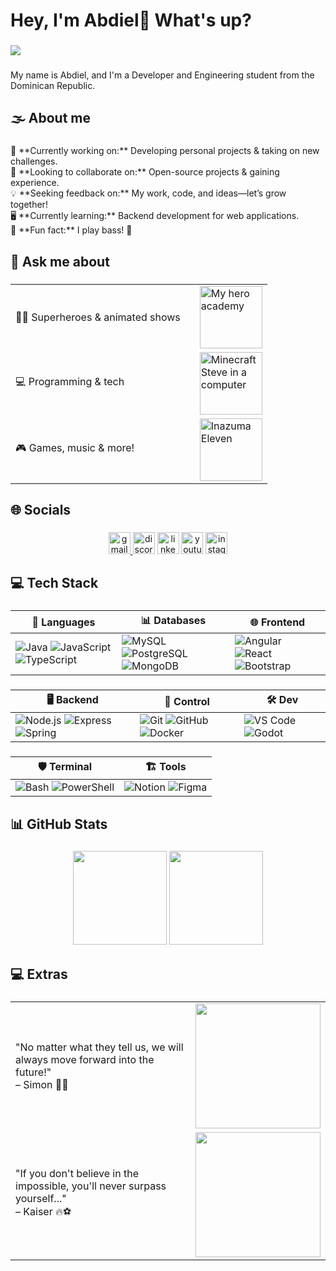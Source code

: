 <h1 align="left">Hey, I'm Abdiel👋 What's up?</h1>

###
<div align="left">
  <img src="https://visitor-badge.laobi.icu/badge?page_id=AbdielFco.AbdielFco&left_text=Views"  />
</div>

###

<p align="left">My name is Abdiel, and I'm a Developer and Engineering student from the Dominican Republic.</p>

###

<h2 align="left">🌫 About me</h2>

###

<p align="left">
🚀 **Currently working on:** Developing personal projects & taking on new challenges.<br>
🤝 **Looking to collaborate on:** Open-source projects & gaining experience.<br>
💡 **Seeking feedback on:** My work, code, and ideas—let’s grow together!<br>
🖥️ **Currently learning:** Backend development for web applications.<br>
🎸 **Fun fact:** I play bass! 🎵
</p>

###

<h2 align="left">💬 Ask me about</h2>

###

<div align="center">

  |           |           |
  |-----------|-----------|
  | 🧜‍♂️ Superheroes & animated shows    |  <img src="https://preview.redd.it/frq99bxwvfu41.jpg?width=1080&crop=smart&auto=webp&s=d9e196a58ed6c1369f30f7ddc29bc7856ce360d2" height="100" alt="My hero academy" style="margin-left: 15px;"/>   |
  | 💻 Programming & tech    |  <img src="https://i.redd.it/2mei2h1vv1n51.jpg" height="100" alt="Minecraft Steve in a computer" style="margin-left: 15px;"/>   |
  | 🎮 Games, music & more!    |  <img src="https://cdn.hobbyconsolas.com/sites/navi.axelspringer.es/public/media/image/2012/03/155569-nintendo-busca-espiritu-inazuma.png" height="100" alt="Inazuma Eleven" style="margin-left: 15px;"/>   |

</div>

###

<h2 align="left">🌐 Socials</h2>

###

<div align="center">
  <a href="mailto:juanabdiel56@gmail.com" target="_blank">
    <img src="https://img.shields.io/static/v1?message=Gmail&logo=gmail&label=&color=D14836&logoColor=white&labelColor=&style=for-the-badge" height="35" alt="gmail logo"  />
  </a>
  <img src="https://img.shields.io/static/v1?message=Discord&logo=discord&label=&color=7289DA&logoColor=white&labelColor=&style=for-the-badge" height="35" alt="discord logo"  />
  <img src="https://img.shields.io/static/v1?message=LinkedIn&logo=linkedin&label=&color=0077B5&logoColor=white&labelColor=&style=for-the-badge" height="35" alt="linkedin logo"  />
  <img src="https://img.shields.io/static/v1?message=YouTube&logo=youtube&label=&color=FF0000&logoColor=white&labelColor=&style=for-the-badge" height="35" alt="youtube logo"  />
  <img src="https://img.shields.io/static/v1?message=Instagram&logo=instagram&label=&color=E4405F&logoColor=white&labelColor=&style=for-the-badge" height="35" alt="instagram logo"  />
</div>

###

<h2 align="left">💻 Tech Stack</h2>

###

<div align="center">

| 🔧 Languages | 📊 Databases | 🌐 Frontend |
|-----------|-----------|----------|
| ![Java](https://skillicons.dev/icons?i=java) ![JavaScript](https://skillicons.dev/icons?i=js) ![TypeScript](https://skillicons.dev/icons?i=ts) | ![MySQL](https://skillicons.dev/icons?i=mysql) ![PostgreSQL](https://skillicons.dev/icons?i=postgres) ![MongoDB](https://skillicons.dev/icons?i=mongodb) | ![Angular](https://skillicons.dev/icons?i=angular) ![React](https://skillicons.dev/icons?i=react) ![Bootstrap](https://skillicons.dev/icons?i=bootstrap) |

###  

| 🖥️ Backend | 📝 Control | 🛠 Dev |
|---------|---------|-----------|
| ![Node.js](https://skillicons.dev/icons?i=nodejs) ![Express](https://skillicons.dev/icons?i=express) ![Spring](https://skillicons.dev/icons?i=spring) | ![Git](https://skillicons.dev/icons?i=git) ![GitHub](https://skillicons.dev/icons?i=github) ![Docker](https://skillicons.dev/icons?i=docker) | ![VS Code](https://skillicons.dev/icons?i=vscode) ![Godot](https://skillicons.dev/icons?i=godot) |

###

| 🛡️ Terminal | 🏗️ Tools |
|----------|-------------|
| ![Bash](https://skillicons.dev/icons?i=bash) ![PowerShell](https://skillicons.dev/icons?i=powershell) | ![Notion](https://skillicons.dev/icons?i=notion) ![Figma](https://skillicons.dev/icons?i=figma) |

</div>

###

<h2 align="left">📊 GitHub Stats</h2>

###

<div align="center">
  <img src="https://github-readme-stats.vercel.app/api?username=AbdielFco&show_icons=true&theme=dracula" height="150" />
  <img src="https://github-readme-stats.vercel.app/api/top-langs/?username=AbdielFco&layout=compact&theme=dracula" height="150" />
</div>

###

<h2 align="left">💻 Extras</h2>

###

<div align="center">

  |           |           |
  |-----------|-----------|
  |<p>"No matter what they tell us, we will always move forward into the future!" <br>– Simon 🚀🔥</p>|<img height="200" src="https://media.tenor.com/GTMc-HcvAuEAAAAM/gurren-lagann-simon.gif" />|
  |<p>"If you don't believe in the impossible, you'll never surpass yourself..." <br>– Kaiser 🔥⚽</p>|<img height="200" src="https://media.tenor.com/n1-pMIAmy-IAAAAM/micheal-kaiser-blue-lock.gif" /> |
</div>
